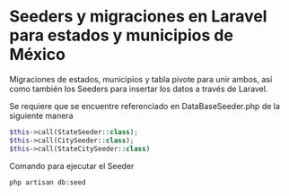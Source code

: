 # Seeders y migraciones en Laravel para estados y municipios de México

Migraciones de estados, municipios y tabla pivote para unir ambos, así como también los Seeders para insertar los datos a través de Laravel.

Se requiere que se encuentre referenciado en DataBaseSeeder.php de la siguiente manera
```php
$this->call(StateSeeder::class);
$this->call(CitySeeder::class);
$this->call(StateCitySeeder::class)
```
Comando para ejecutar el Seeder
```sh
php artisan db:seed
```



